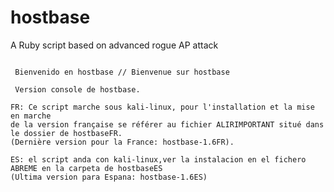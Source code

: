# hostbase
A Ruby script based on advanced rogue AP attack




~~~~~~~~~~~~~~~~~~ Hostbase project By Koala @ crack-wifi.com @ wifi-libre.com @ kali-linux.fr ~~~~~~~~~~~~~~~~~~~~

 Bienvenido en hostbase // Bienvenue sur hostbase
 
 Version console de hostbase.
 
FR: Ce script marche sous kali-linux, pour l'installation et la mise en marche
de la version française se référer au fichier ALIRIMPORTANT situé dans le dossier de hostbaseFR.
(Dernière version pour la France: hostbase-1.6FR).

ES: el script anda con kali-linux,ver la instalacion en el fichero ABREME en la carpeta de hostbaseES
(Ultima version para Espana: hostbase-1.6ES)
